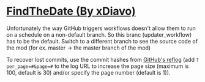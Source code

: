 # [FindTheDate (By xDiavo)](https://github.com/xDiavo/FindTheDate)

Unfortunately the way GitHub triggers workflows doesn't allow them to run on a schedule on a non-default branch. So this branc (updater_workflow) has to be the default. Switch to a different branch to see the source code of the mod (for ex. master -> the master branch of the mod)

To recover lost commits, use the commit hashes from [GitHub's reflog](https://api.github.com/repos/KtaneModules/FindTheDate-xDiavo/events) (add `?per_page=#&page=#` to the log URL to increase the page size (maximum is 100, default is 30) and/or specify the page number (default is 1)).
